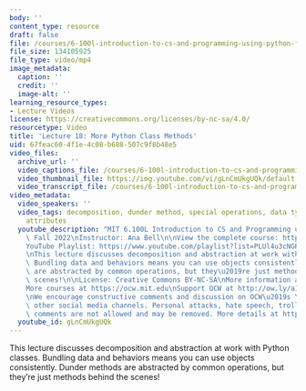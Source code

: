 ```yaml
---
body: ''
content_type: resource
draft: false
file: /courses/6-100l-introduction-to-cs-and-programming-using-python-fall-2022/6100l-lecture-18-multi-version-2_360p_16_9.mp4
file_size: 134105925
file_type: video/mp4
image_metadata:
  caption: ''
  credit: ''
  image-alt: ''
learning_resource_types:
- Lecture Videos
license: https://creativecommons.org/licenses/by-nc-sa/4.0/
resourcetype: Video
title: 'Lecture 18: More Python Class Methods'
uid: 67feac60-4f1e-4c08-b688-507c9f8b48e5
video_files:
  archive_url: ''
  video_captions_file: /courses/6-100l-introduction-to-cs-and-programming-using-python-fall-2022/1H2sYXjAUBaCmU_W-8a9MZk-H-jYu14Za_transcript.webvtt
  video_thumbnail_file: https://img.youtube.com/vi/gLnCmUkgUQk/default.jpg
  video_transcript_file: /courses/6-100l-introduction-to-cs-and-programming-using-python-fall-2022/1H2sYXjAUBaCmU_W-8a9MZk-H-jYu14Za_transcript.pdf
video_metadata:
  video_speakers: ''
  video_tags: decomposition, dunder method, special operations, data type, class abstraction,
    attributes
  youtube_description: "MIT 6.100L Introduction to CS and Programming using Python,\
    \ Fall 2022\nInstructor: Ana Bell\n\nView the complete course: https://ocw.mit.edu/courses/6-100l-introduction-to-cs-and-programming-using-python-fall-2022/\n\
    YouTube Playlist: https://www.youtube.com/playlist?list=PLUl4u3cNGP62A-ynp6v6-LGBCzeH3VAQB\n\
    \nThis lecture discusses decomposition and abstraction at work with Python classes.\
    \ Bundling data and behaviors means you can use objects consistently. Dunder methods\
    \ are abstracted by common operations, but they\u2019re just methods behind the\
    \ scenes!\n\nLicense: Creative Commons BY-NC-SA\nMore information at https://ocw.mit.edu/terms\n\
    More courses at https://ocw.mit.edu\nSupport OCW at http://ow.ly/a1If50zVRlQ\n\
    \nWe encourage constructive comments and discussion on OCW\u2019s YouTube and\
    \ other social media channels. Personal attacks, hate speech, trolling, and inappropriate\
    \ comments are not allowed and may be removed. More details at https://ocw.mit.edu/comments."
  youtube_id: gLnCmUkgUQk
---
```

This lecture discusses decomposition and abstraction at work with Python classes. Bundling data and behaviors means you can use objects consistently. Dunder methods are abstracted by common operations, but they’re just methods behind the scenes!